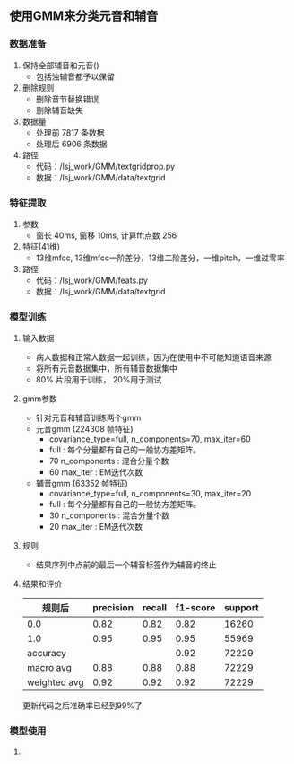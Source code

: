 

## 使用GMM来分类元音和辅音
   ### 数据准备
   1. 保持全部辅音和元音()
      + 包括浊辅音都予以保留
   2. 删除规则
      + 删除音节替换错误
      + 删除辅音缺失
   3. 数据量
      + 处理前 7817 条数据
      + 处理后 6906 条数据
   4. 路径
      + 代码：/lsj_work/GMM/textgridprop.py
      + 数据：/lsj_work/GMM/data/textgrid

   ### 特征提取
   1. 参数
      + 窗长 40ms, 窗移 10ms, 计算fft点数 256
   2. 特征(41维)
      + 13维mfcc, 13维mfcc一阶差分，13维二阶差分，一维pitch，一维过零率
   3. 路径
      + 代码：/lsj_work/GMM/feats.py
      + 数据：/lsj_work/GMM/data/textgrid

   ### 模型训练
   1. 输入数据
      + 病人数据和正常人数据一起训练，因为在使用中不可能知道语音来源
      + 将所有元音数据集中，所有辅音数据集中
      + 80% 片段用于训练， 20%用于测试
   2. gmm参数
      + 针对元音和辅音训练两个gmm
      + 元音gmm (224308 帧特征)
        - covariance_type=full, n_components=70, max_iter=60
        - full : 每个分量都有自己的一般协方差矩阵。
        - 70 n_components : 混合分量个数
        - 60 max_iter : EM迭代次数
      + 辅音gmm (63352 帧特征)
        - covariance_type=full, n_components=30, max_iter=20
        - full : 每个分量都有自己的一般协方差矩阵。
        - 30 n_components : 混合分量个数
        - 20 max_iter : EM迭代次数
   3. 规则
      + 结果序列中点前的最后一个辅音标签作为辅音的终止
   4. 结果和评价 
      
      |     规则后     | precision| recall  | f1-score |  support |
      |  ----          | ----     | ----    | ----  | ----  |
      |      0.0       | 0.82     | 0.82    |  0.82 | 16260 |
      |      1.0       | 0.95     | 0.95    |  0.95 | 55969 |
      |    accuracy    |          |         |  0.92 | 72229 |
      |   macro avg    |   0.88   | 0.88    |  0.88 | 72229 |
      | weighted avg   |   0.92   | 0.92    |  0.92 | 72229 |
      更新代码之后准确率已经到99%了

 ### 模型使用
   1. 

